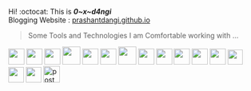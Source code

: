  Hi! :octocat: This is ***0~x~d4ngi*** </br>
 Blogging Website : [prashantdangi.github.io](https://prashantdangi.github.io/)
> Some Tools and Technologies I am Comfortable working with ...
 <p>
 <img  alt="linux" height="32px" src="./media/linux.png"/>
 <img  alt="assembly" height="32px" src="./media/asm.png"/>
    <img  alt="c" height="32px" src="./media/c.png"/>
  <img  alt="c++" height="36px" src="./media/c++.png"/>
  <img  alt="Shell" height="32px" src="./media/shell.png"/>
  <img  alt="Git" height="32px" src="./media/git.png"/>
  <img  alt="java" height="36px" src="./media/java.png"/>
  <img  alt="Python" height="32px" src="./media/python.png"/>
  <img  alt="YAML" height="32px" src="./media/YAML.png"/>
  <img  alt="vim" height="32px" src="./media/vim.png"/>
  <img  alt="Neovim" height="32px" src="./media/neovim.png"/>
  <img  alt="VSCode" height="32px" src="./media/vscode.png"/>
  <img  alt="docker" height="30px" src="./media/docker.png"/>
  <img  alt="aws" height="31px" src="./media/aws.png"/>
  <img  alt="powerbi" height="31px" src="./media/powerbi.png"/>
  <img alt="postman" height="33px" src="./media/postmann.png "/>
  
</p>
